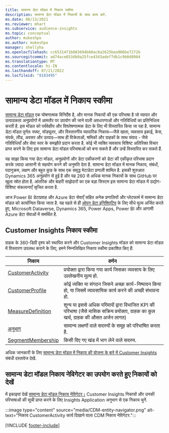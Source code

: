 ```yaml
---
title: सामान्य डेटा मॉडल में निकाय स्कीमा
description: सामान्य डेटा मॉडल में निकायों के साथ काम करें.
ms.date: 08/13/2021
ms.reviewer: mhart
ms.subservice: audience-insights
ms.topic: conceptual
author: mukeshpo
ms.author: mukeshpo
manager: shellyha
ms.openlocfilehash: cc65314f1b083694b60ac0a2625bea906be7272b
ms.sourcegitcommit: ad74ace653db9a25fce4343adef7db1c9b0d8904
ms.translationtype: MT
ms.contentlocale: hi-IN
ms.lasthandoff: 07/21/2022
ms.locfileid: "9183495"
---
```

# <a name="entity-schemas-in-common-data-model"></a>सामान्य डेटा मॉडल में निकाय स्कीमा

[सामान्य डेटा मॉडल](/common-data-model/) एक घोषणात्मक विनिर्देश है, और मानक निकायों की एक परिभाषा है जो व्यापार और उत्पादकता अनुप्रयोगों में आमतौर पर उपयोग की जाने वाली अवधारणाओं और गतिविधियों का प्रतिनिधित्व करती है. इस मॉडल को पर्यवेक्षीय और विश्लेषणात्मक डेटा के लिए भी विस्तारित किया जा रहा है. सामान्य डेटा मॉडल पूर्णतः स्पष्ट, मॉड्यूलर, और विस्तारणीय व्यापारिक निकाय—जैसे खाता, व्यवसाय इकाई, केस, संपर्क, लीड, अवसर और उत्पाद—साथ ही विक्रेताओं, श्रमिकों और ग्राहकों के साथ संवाद - जैसे गतिविधियाँ और सेवा स्तर के समझौते प्रदान करता है. कोई भी व्यक्ति व्यवसाय विशिष्ट अतिरिक्त विचार प्राप्त करने के लिए इस सामान्य डेटा मॉडल परिभाषाओं को बना सकते हैं और उन्हें विस्तारित कर सकते हैं.

यह साझा किया गया डेटा मॉडल, अनुप्रयोगों और डेटा एकीकरणों को डेटा की एकीकृत परिभाषा प्रदान करके ज़्यादा आसानी से सहयोग करने की अनुमति देता है. सामान्य डेटा मॉडल में मानक निकाय, संबंधों, पदानुक्रम, लक्षण और बहुत कुछ के साथ एक समृद्ध मेटाडेटा प्रणाली शामिल है. इसकी शुरुआत Dynamics 365 अनुप्रयोग से हुई है और यह 260 से अधिक मानक निकायों के साथ GitHub पर खुला स्रोत होता है. आंतरिक और बाहरी साझेदारों का एक बड़ा सिस्टम इस सामान्य डेटा मॉडल में उद्योग-विशिष्ट संकल्पनाएँ सृजित करता है.

आज Power BI डेटाप्रवाह और Azure डेटा सेवाएँ सहित अनेक प्रणालियों और प्लेटफार्म में सामान्य डेटा मॉडल को कार्यान्वित किया जाता है. यह पहले से ही [ओपन डेटा इनिशिएटिव](https://dynamics.microsoft.com/en-us/open-data-initiative/) के लिए सीधे मूल्य अर्जित करते हुए, Microsoft Dataverse, Dynamics 365, Power Apps, Power BI और आगामी Azure डेटा सेवाओं में समर्थित है.

## <a name="customer-insights-entity-schemas"></a>Customer Insights निकाय स्कीमा

ग्राहक के 360-डिग्री दृश्य को स्थापित करने और Customer Insights मॉडल को सामान्य डेटा मॉडल में विस्तारण उपलब्ध कराने के लिए, हमने निम्नलिखित निकाय स्कीमा प्रकाशित किए हैं:

| निकाय | वर्णन |
|---------|---------|
|[CustomerActivity](/common-data-model/schema/core/applicationcommon/foundationcommon/crmcommon/solutions/customerinsights/customeractivity) | प्रयोक्ता द्वारा किया गया कार्य जिसका व्यवसाय के लिए उल्लेखनीय मूल्य हो. |
|[CustomerProfile](/common-data-model/schema/core/applicationcommon/foundationcommon/crmcommon/solutions/customerinsights/customerprofile) | कोई व्यक्ति या संगठन जिसने अच्छा कार्य-निष्पादन किया हो, या जिसमें व्यावसायिक कार्य करने की अच्छी संभावना हो. |
|[MeasureDefinition](/common-data-model/schema/core/applicationcommon/foundationcommon/crmcommon/solutions/customerinsights/measuredefinition) | शून्य या इससे अधिक परिमापों द्वारा विभाजित KPI की परिभाषा (जैसे मासिक सक्रिय प्रयोक्ता, ग्राहक का कुल खर्च, ग्राहक की औसत अर्जन लागत) |
|[अनुभाग](/common-data-model/schema/core/applicationcommon/foundationcommon/crmcommon/solutions/customerinsights/segment) | सामान्य लक्षणों वाले सदस्यों के समूह को परिभाषित करता है. |
|[SegmentMembership](/common-data-model/schema/core/applicationcommon/foundationcommon/crmcommon/solutions/customerinsights/segmentmembership) | किसी दिए गए खंड में भाग लेने वाले सदस्य. |

अधिक जानकारी के लिए [सामान्य डेटा मॉडल में निकाय की योजना के बारे में Customer Insights](/common-data-model/schema/core/applicationcommon/foundationcommon/crmcommon/solutions/customerinsights/overview) संबंधी दस्तावेज देखें.

## <a name="view-entities-using-the-common-data-model-entity-navigator"></a>सामान्य डेटा मॉडल निकाय नेविगेटर का उपयोग करते हुए निकायों को देखें

में इकाइयां देखें [सामान्य डेटा मॉडल निकाय नेविगेटर।](https://microsoft.github.io/CDM/) Customer Insights निकायों और उनकी परिभाषाओं की सूची प्राप्त करने के लिए Insights Application अनुभाग से एक निकाय चुनें.

:::image type="content" source="media/CDM-entity-navigator.png" alt-text="निकाय CustomerActivity कार्य दिखाने वाला CDM निकाय नेविगेटर.":::

[!INCLUDE [footer-include](includes/footer-banner.md)]
